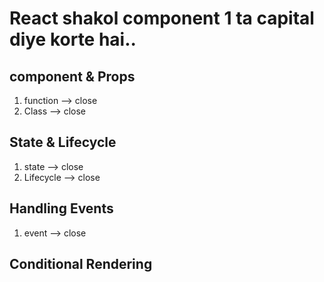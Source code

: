 # React shakol component 1 ta capital diye korte hai..


## component & Props
1. function --> close
2. Class --> close

## State & Lifecycle
1. state --> close
2. Lifecycle --> close

## Handling Events
 1. event --> close

 ## Conditional Rendering
 
